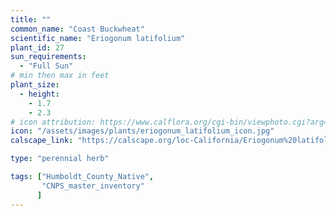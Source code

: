 ```yaml
---
title: ""
common_name: "Coast Buckwheat"
scientific_name: "Eriogonum latifolium"
plant_id: 27
sun_requirements:
  - "Full Sun"
# min then max in feet
plant_size:
  - height: 
    - 1.7
    - 2.3
# icon attribution: https://www.calflora.org/cgi-bin/viewphoto.cgi?arg=/app/up/entry/302/90899.jpg 
icon: "/assets/images/plants/eriogonum_latifolium_icon.jpg" 
calscape_link: "https://calscape.org/loc-California/Eriogonum%20latifolium(%20)"

type: "perennial herb"

tags: ["Humboldt_County_Native",
       "CNPS_master_inventory"
      ]
---
```



